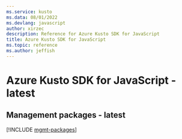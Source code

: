```yaml
---
ms.service: kusto
ms.data: 08/01/2022
ms.devlang: javascript
author: xirzec
description: Reference for Azure Kusto SDK for JavaScript
title: Azure Kusto SDK for JavaScript
ms.topic: reference
ms.author: jeffish
---
```

# Azure Kusto SDK for JavaScript - latest

## Management packages - latest
[!INCLUDE [mgmt-packages](kusto-mgmt-index.md)]